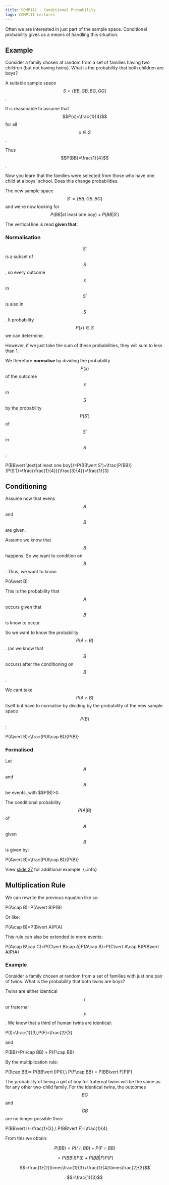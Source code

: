 ```yaml
---
title: COMP111 - Conditional Probability
tags: COMP111 Lectures
---
```

Often we are interested in just part of the sample space. Conditional probability gives us a means of handling this situation.

## Example
Consider a family chosen at random from a set of families having two children (but not having twins). What is the probability that both children are boys?

A suitable sample space $$S=\{BB,GB,BG,GG\}$$.

It is reasonable to assume that $$P(x)=\frac{1}{4}$$ for all $$x\in S$$.

Thus $$P(BB)=\frac{1}{4}$$.

Now you learn that the families were selected from those who have one child at a boys' school. Does this change probabilities.

The new sample space $$S'=\{BB,GB,BG\}$$ and we re now looking for $$P(BB\vert \text{at least one boy})+P(BB\vert S')$$

The vertical line is read **given that**.

### Normalisation
$$S'$$ is a subset of $$S$$, so every outcome $$x$$ in $$S'$$ is also in $$S$$. It probability $$P(x)\in S$$ we can determine.

However, if we just take the sum of these probabilities, they will sum to less than 1. 

We therefore **normalise** by dividing the probability $$P(x)$$ of the outcome $$x$$ in $$S$$ by the probability $$P(S')$$ of $$S'$$ in $$S$$:

$$$$P(BB\vert \text{at least one boy})=P(BB\vert S')=\frac{P(BB)}{P(S')}=\frac{\frac{1}{4}}{\frac{3}{4}}=\frac{1}{3}$$$$

## Conditioning
Assume now that evens $$A$$ and $$B$$ are given.

Assume we know that $$B$$ happens. So we want to condition on $$B$$. Thus, we want to know:

$$$$P(A\vert B)$$$$

This is the probability that $$A$$ occurs given that $$B$$ is know to occur.

So we want to know the probability $$P(A\cap B)$$. (as we know that $$B$$ occurs) after the conditioning on $$B$$.

We cant take $$P(A\cap B)$$ itself but have to normalise by dividing by the probability of the new sample space $$P(B)$$:

$$$$P(A\vert B)=\frac{P(A\cap B)}{P(B)}$$$$

### Formalised
Let $$A$$ and $$B$$ be events, with $$P(B)>0.

The conditional probability $$P(A\vert B)$$ of $$A$$ given $$B$$ is given by: 

$$$$P(A\vert B)=\frac{P(A\cap B)}{P(B)}$$$$

View [slide 27]({{site.baseurl}}/assets/COMP111/Lectures/2020-11-19.pdf) for additional example.
{:.info}

## Multiplication Rule
We can rewrite the previous equation like so:

$$$$P(A\cap B)=P(A\vert B)P(B)$$$$

Or like:

$$$$P(A\cap B)=P(B\vert A)P(A)$$$$

This rule can also be extended to more events:

$$$$P(A\cap B\cap C)=P(C\vert B\cap A)P(A\cap B)=P(C\vert A\cap B)P(B\vert A)P(A)$$$$

### Example
Consider a family chosen at random from a set of families with just one pair of twins. What is the probability that both twins are boys?

Twins  are either identical $$I$$ or fraternal $$F$$. We know that a third of human twins are identical:

$$$$P(I)=\frac{1}{3},P(F)=\frac{2}{3}$$$$

and 

$$$$P(BB)=P(I\cap BB) + P(F\cap BB)$$$$

By the multiplication rule:

$$$$P(I\cap BB)= P(BB\vert I)P(I),\ P(F\cap BB) = P(BB\vert F)P(F)$$$$

The probability of being a girl of boy for fraternal twins will be the same as for any other two-child family. For the identical twins, the outcomes $$BG$$ and $$GB$$ are no longer possible thus:

$$$$P(BB\vert I)=\frac{1}{2},\ P(BB\vert F)=\frac{1}{4}$$$$

From this we obtain:

$$P(BB)=P(I\cap BB) + P(F\cap BB)$$

$$=P(BB\vert I)P(I)+ P(BB\vert F)P(F)$$

$$=\frac{1}{2}\times\frac{1}{3}+\frac{1}{4}\times\frac{2}{3}$$

$$=\frac{1}{3}$$
